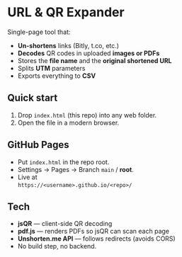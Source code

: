 # URL & QR Expander

Single-page tool that:

* **Un-shortens** links (Bitly, t.co, etc.)
* **Decodes** QR codes in uploaded **images or PDFs**
* Stores the **file name** and the **original shortened URL**
* Splits **UTM** parameters
* Exports everything to **CSV**

## Quick start

1. Drop `index.html` (this repo) into any web folder.
2. Open the file in a modern browser.

## GitHub Pages

* Put `index.html` in the repo root.
* Settings → Pages → Branch `main` / **root**.
* Live at  
  `https://<username>.github.io/<repo>/`

## Tech

* **jsQR** — client-side QR decoding  
* **pdf.js** — renders PDFs so jsQR can scan each page  
* **Unshorten.me API** — follows redirects (avoids CORS)  
* No build step, no backend.
